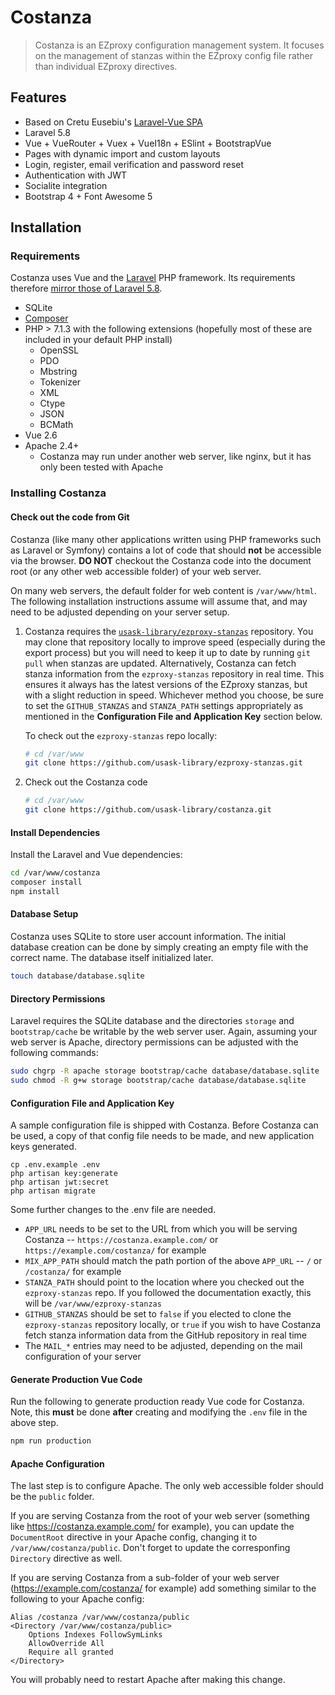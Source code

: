 # Costanza 

> Costanza is an EZproxy configuration management system. It focuses on the management of stanzas within the EZproxy config file rather than individual EZproxy directives.

## Features
- Based on Cretu Eusebiu's [Laravel-Vue SPA](https://github.com/cretueusebiu/laravel-vue-spa)  
- Laravel 5.8 
- Vue + VueRouter + Vuex + VueI18n + ESlint + BootstrapVue
- Pages with dynamic import and custom layouts
- Login, register, email verification and password reset
- Authentication with JWT
- Socialite integration
- Bootstrap 4 + Font Awesome 5

## Installation

### Requirements

Costanza uses Vue and the [Laravel](https://laravel.com/) PHP framework.
Its requirements therefore [mirror those of Laravel 5.8](https://laravel.com/docs/5.7/#installation).

- SQLite
- [Composer](https://getcomposer.org/)
- PHP > 7.1.3 with the following extensions (hopefully most of these are included in your default PHP install)
  - OpenSSL
  - PDO
  - Mbstring
  - Tokenizer
  - XML
  - Ctype
  - JSON
  - BCMath
- Vue 2.6
- Apache 2.4+
  - Costanza may run under another web server, like nginx, but it has only been tested with Apache

### Installing Costanza

#### Check out the code from Git

Costanza (like many other applications written using PHP frameworks such as Laravel or Symfony) contains a lot of
code that should **not** be accessible via the browser. **DO NOT** checkout the Costanza code into the document root
(or any other web accessible folder) of your web server.
   
On many web servers, the default folder for web content is `/var/www/html`.  The following installation instructions
assume will assume that, and may need to be adjusted depending on your server setup.

1. Costanza requires the [`usask-library/ezproxy-stanzas`](https://github.com/usask-library/ezproxy-stanzas) repository.
   You may clone that repository locally to improve speed (especially during the export process) but you will need to
   keep it up to date by running `git pull` when stanzas are updated. Alternatively, Costanza can fetch stanza information
   from the `ezproxy-stanzas` repository in real time. This ensures it always has the latest versions of the EZproxy
   stanzas, but with a slight reduction in speed.  Whichever method you choose, be sure to set the `GITHUB_STANZAS`
   and `STANZA_PATH` settings appropriately as mentioned in the **Configuration File and Application Key** section below. 
   
   To check out the `ezproxy-stanzas` repo locally:
   ```bash
   # cd /var/www
   git clone https://github.com/usask-library/ezproxy-stanzas.git
   ```

1. Check out the Costanza code
   ```bash
   # cd /var/www
   git clone https://github.com/usask-library/costanza.git
   ```

#### Install Dependencies

Install the Laravel and Vue dependencies:

```bash
cd /var/www/costanza
composer install
npm install
```

#### Database Setup

Costanza uses SQLite to store user account information.  The initial database creation can be done
by simply creating an empty file with the correct name.  The database itself initialized later.

```bash
touch database/database.sqlite
```

#### Directory Permissions

Laravel requires the SQLite database and the directories `storage` and `bootstrap/cache` be writable
by the web server user.  Again, assuming your web server is Apache, directory permissions can be
adjusted with the following commands:

```bash
sudo chgrp -R apache storage bootstrap/cache database/database.sqlite
sudo chmod -R g+w storage bootstrap/cache database/database.sqlite 
```

#### Configuration File and Application Key

A sample configuration file is shipped with Costanza.  Before Costanza can be used, a copy of that
config file needs to be made, and new application keys generated.

```
cp .env.example .env
php artisan key:generate
php artisan jwt:secret
php artisan migrate
```

Some further changes to the .env file are needed.

- `APP_URL` needs to be set to the URL from which you will be serving Costanza --
  `https://costanza.example.com/` or `https://example.com/costanza/` for example
- `MIX_APP_PATH` should match the path portion of the above `APP_URL` -- `/` or `/costanza/` for example
- `STANZA_PATH` should point to the location where you checked out the `ezproxy-stanzas` repo.  If you
  followed the documentation exactly, this will be `/var/www/ezproxy-stanzas`
- `GITHUB_STANZAS` should be set to `false` if you elected to clone the `ezproxy-stanzas` repository locally,
  or `true` if you wish to have Costanza fetch stanza information data from the GitHub repository in real time
- The `MAIL_*` entries may need to be adjusted, depending on the mail configuration of your server

#### Generate Production Vue Code

Run the following to generate production ready Vue code for Costanza.  Note, this **must** be done **after** creating
and modifying the `.env` file in the above step.

```bash
npm run production
```

#### Apache Configuration

The last step is to configure Apache.  The only web accessible folder should be the `public` folder.

If you are serving Costanza from the root of your web server (something like https://costanza.example.com/ for example),
you can update the `DocumentRoot` directive in your Apache config, changing it to `/var/www/costanza/public`.
Don't forget to update the corresponfing `Directory` directive as well.

If you are serving Costanza from a sub-folder of your web server (https://example.com/costanza/ for example) add
something similar to the following to your Apache config:

```apacheconfig
Alias /costanza /var/www/costanza/public
<Directory /var/www/costanza/public>
    Options Indexes FollowSymLinks
    AllowOverride All
    Require all granted
</Directory>
```

You will probably need to restart Apache after making this change.
